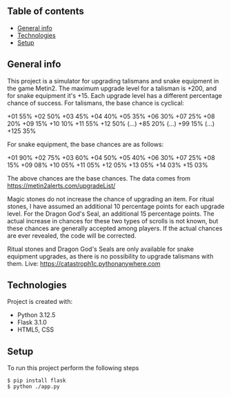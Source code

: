 ## Table of contents
* [General info](#general-info)
* [Technologies](#technologies)
* [Setup](#setup)

## General info
This project is a simulator for upgrading talismans and snake equipment in the game Metin2.
The maximum upgrade level for a talisman is +200, and for snake equipment it's +15.
Each upgrade level has a different percentage chance of success.
For talismans, the base chance is cyclical:

+01 55%
+02 50%
+03 45%
+04 40%
+05 35%
+06 30%
+07 25%
+08 20%
+09 15%
+10 10%
+11 55%
+12 50%
(...)
+85 20%
(...)
+99 15%
(...)
+125 35%

For snake equipment, the base chances are as follows:

+01 90%
+02 75%
+03 60%
+04 50%
+05 40%
+06 30%
+07 25%
+08 15%
+09 08%
+10 05%
+11 05%
+12 05%
+13 05%
+14 03%
+15 03%

The above chances are the base chances. The data comes from https://metin2alerts.com/upgradeList/

Magic stones do not increase the chance of upgrading an item.
For ritual stones, I have assumed an additional 10 percentage points for each upgrade level.
For the Dragon God's Seal, an additional 15 percentage points.
The actual increase in chances for these two types of scrolls is not known, but these chances are generally accepted among players. If the actual chances are ever revealed, the code will be corrected.

Ritual stones and Dragon God's Seals are only available for snake equipment upgrades, as there is no possibility to upgrade talismans with them.
Live: https://catastroph1c.pythonanywhere.com
	
## Technologies
Project is created with:
* Python 3.12.5
* Flask 3.1.0
* HTML5, CSS
  
	
## Setup
To run this project perform the following steps

```
$ pip install flask
$ python ./app.py
```
